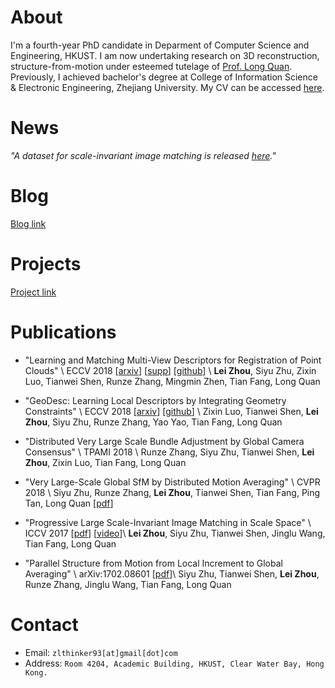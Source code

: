 # About
I'm a fourth-year PhD candidate in Deparment of Computer Science and Engineering, HKUST. I am now undertaking research on 3D reconstruction, structure-from-motion under esteemed tutelage of [Prof. Long Quan](https://www.cse.ust.hk/~quan/). Previously, I achieved bachelor's degree at College of Information Science & Electronic Engineering, Zhejiang University. My CV can be accessed [here](./files/cv.pdf).

# News

_"A dataset for scale-invariant image matching is released [here](https://zlthinker.github.io/scale-invariant-image-matching#datasets)."_

# Blog
[Blog link](blog)

# Projects

[Project link](project)


# Publications

* "Learning and Matching Multi-View Descriptors for Registration of Point Clouds" \\
ECCV 2018 [[arxiv](https://arxiv.org/abs/1807.05653)]
[[supp](./files/eccv2018_supp.pdf)] [[github](https://github.com/zlthinker/RMBP)] \\
**Lei Zhou**, Siyu Zhu, Zixin Luo, Tianwei Shen, Runze Zhang, Mingmin Zhen, Tian Fang, Long Quan

* "GeoDesc: Learning Local Descriptors by Integrating Geometry Constraints" \\
ECCV 2018 [[arxiv](https://arxiv.org/abs/1807.06294)] [[github](https://github.com/lzx551402/geodesc)] \\
Zixin Luo, Tianwei Shen, **Lei Zhou**, Siyu Zhu, Runze Zhang, Yao Yao, Tian Fang, Long Quan

* "Distributed Very Large Scale Bundle Adjustment by Global Camera Consensus" \\
TPAMI 2018 \\
Runze Zhang, Siyu Zhu, Tianwei Shen, **Lei Zhou**, Zixin Luo, Tian Fang, Long Quan

* "Very Large-Scale Global SfM by Distributed Motion Averaging" \\
CVPR 2018 \\
Siyu Zhu, Runze Zhang, **Lei Zhou**, Tianwei Shen, Tian Fang, Ping Tan, Long Quan [[pdf](http://openaccess.thecvf.com/content_ICCV_2017/papers/Zhang_Distributed_Very_Large_ICCV_2017_paper.pdf)]

* "Progressive Large Scale-Invariant Image Matching in Scale Space" \\
ICCV 2017 [[pdf](./files/iccv2017.pdf)] [[video](https://youtu.be/GXFufpVK-gI)]\\
**Lei Zhou**, Siyu Zhu, Tianwei Shen, Jinglu Wang, Tian Fang, Long Quan

* "Parallel Structure from Motion from Local Increment to Global Averaging" \\
arXiv:1702.08601 [[pdf](./files/parallel_sfm.pdf)]\\
Siyu Zhu, Tianwei Shen, **Lei Zhou**, Runze Zhang, Jinglu Wang, Tian Fang, Long Quan


# Contact
* Email: `zlthinker93[at]gmail[dot]com`
* Address: `Room 4204, Academic Building, HKUST, Clear Water Bay, Hong Kong.`
